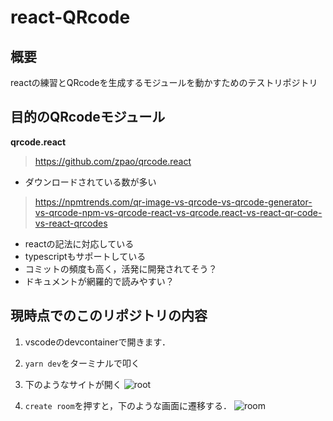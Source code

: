 # react-QRcode

## 概要
reactの練習とQRcodeを生成するモジュールを動かすためのテストリポジトリ

## 目的のQRcodeモジュール
**qrcode.react**
> https://github.com/zpao/qrcode.react
- ダウンロードされている数が多い
> https://npmtrends.com/qr-image-vs-qrcode-vs-qrcode-generator-vs-qrcode-npm-vs-qrcode-react-vs-qrcode.react-vs-react-qr-code-vs-react-qrcodes
- reactの記法に対応している
- typescriptもサポートしている
- コミットの頻度も高く，活発に開発されてそう？
- ドキュメントが網羅的で読みやすい？

## 現時点でのこのリポジトリの内容
1. vscodeのdevcontainerで開きます．
1. `yarn dev`をターミナルで叩く

1. 下のようなサイトが開く
![root](https://github.com/okuda2107/react-QRcode/assets/93305622/db12fe83-3660-41b5-8541-daf97736f4ef)

1. `create room`を押すと，下のような画面に遷移する．
![room](https://github.com/okuda2107/react-QRcode/assets/93305622/9f4cc38e-1aa8-4aa5-9cc9-f375157497e6)

[](
    画像をissueに張り付けてそのurlを使う
)
